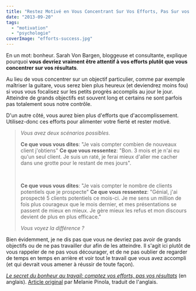 ```yaml
---
title: "Restez Motivé en Vous Concentrant Sur Vos Efforts, Pas Sur vos Résultats"
date: "2013-09-20"
tags:
  - "motivation"
  - "psychologie"
coverImage: "efforts-success.jpg"
---
```


En un mot: bonheur. Sarah Von Bargen, bloggeuse et consultante, explique pourquoi **vous devriez vraiment être attentif à vos efforts plutôt que vous concentrer sur vos résultats**.<!--more-->

Au lieu de vous concentrer sur un objectif particulier, comme par exemple maîtriser la guitare, vous serez bien plus heureux (et deviendrez moins fou) si vous vous focalisez sur les petits progrès accomplis au jour le jour. Atteindre de grands objectifs est souvent long et certains ne sont parfois pas totalement sous notre contrôle.

D'un autre côté, vous aurez bien plus d'efforts que d'accomplissement. Utilisez-donc ces efforts pour alimenter votre fierté et rester motivé.

> _Vous avez deux scénarios possibles._
>
> **Ce que vous vous dites**: "Je vais compter combien de nouveaux client j'obtiens" **Ce que vous ressentez**: "Bon. 3 mois et je n'ai eu qu'un seul client. Je suis un raté, je ferai mieux d'aller me cacher dans une grotte pour le restant de mes jours".
>
>  
>
> **Ce que vous vous dites**: "Je vais compter le nombre de clients potentiels que je prospecte" **Ce que vous ressentez**: "Génial, j'ai prospecté 5 clients potentiels ce mois-ci. Je me sens un million de fois plus courageux que le mois dernier, et mes présentations se passent de mieux en mieux. Je gère mieux les refus et mon discours devient de plus en plus efficace."
>
> _Vous voyez la différence ?_

Bien évidemment, je ne dis pas que vous ne devriez pas avoir de grands objectifs ou de ne pas travailler dur afin de les atteindre. Il s'agit ici plutôt de vous rappeler de ne pas vous décourager, et de ne pas oublier de regarder de temps en temps en arrière et voir tout le travail que vous avez accompli (et qui devrait vous amener à réussir de toute façon).

_[Le secret du bonheur au travail: comptez vos efforts, pas vos résultats](http://www.sarahvonbargen.com/uncategorized/work-happiness-secret-track-your-efforts-not-your-accomplishments/)_ (en anglais). [Article original](http://lifehacker.com/why-you-should-track-your-efforts-not-your-achievement-1355909784) par Melanie Pinola, traduit de l'anglais.
